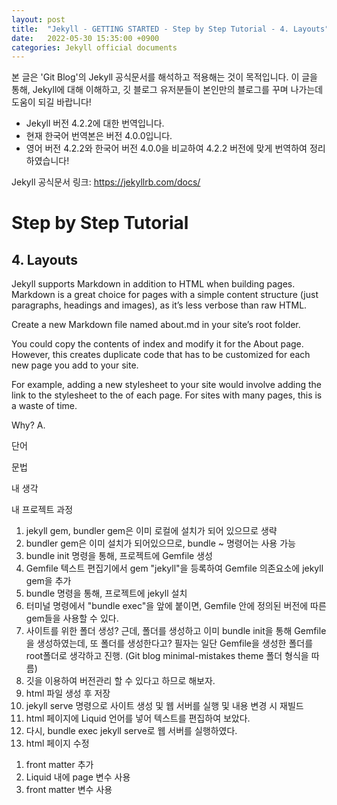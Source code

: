 ```yaml
---
layout: post
title:  "Jekyll - GETTING STARTED - Step by Step Tutorial - 4. Layouts"
date:   2022-05-30 15:35:00 +0900
categories: Jekyll official documents
---
```

본 글은 'Git Blog'의 Jekyll 공식문서를 해석하고 적용해는 것이 목적입니다.
이 글을 통해, Jekyll에 대해 이해하고, 깃 블로그 유저분들이 본인만의 블로그를 꾸며 나가는데 도움이 되길 바랍니다!
* Jekyll 버전 4.2.2에 대한 번역입니다.
* 현재 한국어 번역본은 버전 4.0.0입니다. 
* 영어 버전 4.2.2와 한국어 버전 4.0.0을 비교하여 4.2.2 버전에 맞게 번역하여 정리하였습니다!

Jekyll 공식문서 링크: 
    https://jekyllrb.com/docs/

# Step by Step Tutorial

## 4. Layouts
Jekyll supports Markdown in addition to HTML when building pages. Markdown is a great choice for pages with a simple content structure (just paragraphs, headings and images), as it’s less verbose than raw HTML.

Create a new Markdown file named about.md in your site’s root folder.

You could copy the contents of index and modify it for the About page. However, this creates duplicate code that has to be customized for each new page you add to your site.

For example, adding a new stylesheet to your site would involve adding the link to the stylesheet to the <head> of each page. For sites with many pages, this is a waste of time.



Why? 
A. 

단어

문법

내 생각

내 프로젝트 과정
1. jekyll gem, bundler gem은 이미 로컬에 설치가 되어 있으므로 생략
2. bundler gem은 이미 설치가 되어있으므로, bundle ~ 명령어는 사용 가능
3. bundle init 명령을 통해, 프로젝트에 Gemfile 생성
4. Gemfile 텍스트 편집기에서 gem "jekyll"을 등록하여 Gemfile 의존요소에 jekyll gem을 추가
5. bundle 명령을 통해, 프로젝트에 jekyll 설치
6. 터미널 명령에서 "bundle exec"을 앞에 붙이면, Gemfile 안에 정의된 버전에 따른 gem들을 사용할 수 있다.
7. 사이트를 위한 폴더 생성? 근데, 폴더를 생성하고 이미 bundle init을 통해 Gemfile을 생성하였는데, 또 폴더를 생성한다고? 필자는 일단 Gemfile을 생성한 폴더를 root폴더로 생각하고 진행.
    (Git blog minimal-mistakes theme 폴더 형식을 따름)
8. 깃을 이용하여 버전관리 할 수 있다고 하므로 해보자.
9. html 파일 생성 후 저장
10. jekyll serve 명령으로 사이트 생성 및 웹 서버를 실행 및 내용 변경 시 재빌드
11. html 페이지에 Liquid 언어를 넣어 텍스트를 편집하여 보았다.
12. 다시, bundle exec jekyll serve로 웹 서버를 실행하였다.
13. html 페이지 수정
  1) front matter 추가
  2) Liquid 내에 page 변수 사용
  3) front matter 변수 사용
